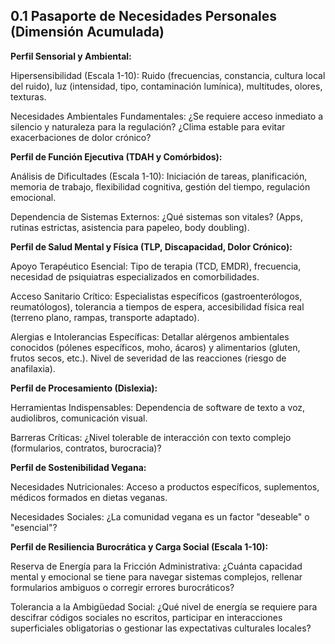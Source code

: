 ## 0.1 Pasaporte de Necesidades Personales (Dimensión Acumulada)

**Perfil Sensorial y Ambiental:**

Hipersensibilidad (Escala 1-10): Ruido (frecuencias, constancia, cultura local del ruido), luz (intensidad, tipo, contaminación lumínica), multitudes, olores, texturas.

Necesidades Ambientales Fundamentales: ¿Se requiere acceso inmediato a silencio y naturaleza para la regulación? ¿Clima estable para evitar exacerbaciones de dolor crónico?

**Perfil de Función Ejecutiva (TDAH y Comórbidos):**

Análisis de Dificultades (Escala 1-10): Iniciación de tareas, planificación, memoria de trabajo, flexibilidad cognitiva, gestión del tiempo, regulación emocional.

Dependencia de Sistemas Externos: ¿Qué sistemas son vitales? (Apps, rutinas estrictas, asistencia para papeleo, body doubling).

**Perfil de Salud Mental y Física (TLP, Discapacidad, Dolor Crónico):**

Apoyo Terapéutico Esencial: Tipo de terapia (TCD, EMDR), frecuencia, necesidad de psiquiatras especializados en comorbilidades.

Acceso Sanitario Crítico: Especialistas específicos (gastroenterólogos, reumatólogos), tolerancia a tiempos de espera, accesibilidad física real (terreno plano, rampas, transporte adaptado).

Alergias e Intolerancias Específicas: Detallar alérgenos ambientales conocidos (pólenes específicos, moho, ácaros) y alimentarios (gluten, frutos secos, etc.). Nivel de severidad de las reacciones (riesgo de anafilaxia).

**Perfil de Procesamiento (Dislexia):**

Herramientas Indispensables: Dependencia de software de texto a voz, audiolibros, comunicación visual.

Barreras Críticas: ¿Nivel tolerable de interacción con texto complejo (formularios, contratos, burocracia)?

**Perfil de Sostenibilidad Vegana:**

Necesidades Nutricionales: Acceso a productos específicos, suplementos, médicos formados en dietas veganas.

Necesidades Sociales: ¿La comunidad vegana es un factor "deseable" o "esencial"?

**Perfil de Resiliencia Burocrática y Carga Social (Escala 1-10):**

Reserva de Energía para la Fricción Administrativa: ¿Cuánta capacidad mental y emocional se tiene para navegar sistemas complejos, rellenar formularios ambiguos o corregir errores burocráticos?

Tolerancia a la Ambigüedad Social: ¿Qué nivel de energía se requiere para descifrar códigos sociales no escritos, participar en interacciones superficiales obligatorias o gestionar las expectativas culturales locales?



